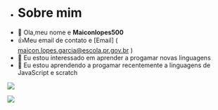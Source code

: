 - # Sobre mim
- 👋 Ola,meu nome e  **Maiconlopes500**
- :+1:Meu email de contato e [Email] ( maicon.lopes.garcia@escola.pr.gov.br )
- 👀 Eu estou interessado em aprender a progamar novas linguagens
- 🌱 Eu estou aprendendo a progamar recentemente a linguagens de JavaScript e scratch

![](https://img.shields.io/badge/Scratch-4D97FF?style=for-the-badge&logo=Scratch&logoColor=white)

![](https://img.shields.io/badge/Java-ED8B00?style=for-the-badge&logo=java&logoColor=white)
